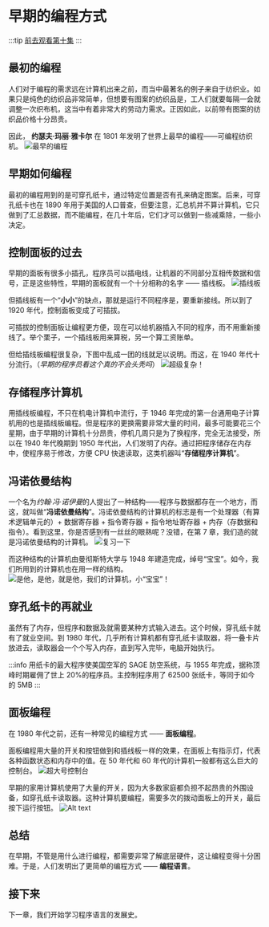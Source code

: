 # 早期的编程方式

<author name="虞嘉乐" title="21 计算机 4 班 "/>

:::tip
[前去观看第十集](https://bilibili.com/BV1EW411u7th?p=10)
:::

## 最初的编程

人们对于编程的需求远在计算机出来之前，而当中最著名的例子来自于纺织业。如果只是纯色的纺织品非常简单，但想要有图案的纺织品是，工人们就要每隔一会就调整一次织布机，这当中有着非常大的劳动力需求。正因如此，以前带有图案的纺织品价格十分昂贵。

因此， **约瑟夫·玛丽·雅卡尔** 在 1801 年发明了世界上最早的编程——可编程纺织机。
![最早的编程](%E5%BE%AE%E4%BF%A1%E6%88%AA%E5%9B%BE_20221113194322.png)

## 早期如何编程

最初的编程用到的是可穿孔纸卡，通过特定位置是否有孔来确定图案。后来，可穿孔纸卡也在 1890 年用于美国的人口普查，但要注意，汇总机并不算计算机，它只做到了汇总数据，而不能编程，在几十年后，它们才可以做到一些减乘除，一些小决定。

## 控制面板的过去

早期的面板有很多小插孔，程序员可以插电线，让机器的不同部分互相传数据和信号，正是这些特性，早期的面板就有一个十分相称的名字 —— 插线板。
![插线板](%E5%BE%AE%E4%BF%A1%E6%88%AA%E5%9B%BE_20221113194808.png)

但插线板有一个“**小小**”的缺点，那就是运行不同程序是，要重新接线。所以到了 1920 年代，控制面板变成了可插拔。

可插拔的控制面板让编程更方便，现在可以给机器插入不同的程序，而不用重新接线了。举个栗子，一个插线板用来算税，另一个算工资账单。

但给插线板编程很复杂，下图中乱成一团的线就足以说明。而这，在 1940 年代十分流行。（_早期的程序员看这个真的不会头秃吗_）
![超级复杂！](%E5%BE%AE%E4%BF%A1%E6%88%AA%E5%9B%BE_20221113195538.png)

## 存储程序计算机

用插线板编程，不只在机电计算机中流行，于 1946 年完成的第一台通用电子计算机用的也是插线板编程。但是程序的更换需要非常大量的时间，最多可能要花三个星期，由于早期的计算机十分昂贵，停机几周只是为了换程序，完全无法接受，所以在 1940 年代晚期到 1950 年代出，人们发明了内存。通过把程序储存在内存中，使程序易于修改，方便 CPU 快速读取，这类机器叫“**存储程序计算机**”。

## 冯诺依曼结构

一个名为*约翰·冯·诺伊曼*的人提出了一种结构——程序与数据都存在一个地方，而这，就叫做“**冯诺依曼结构**”。冯诺依曼结构的计算机的标志是有一个处理器（有算术逻辑单元的）+ 数据寄存器 + 指令寄存器 + 指令地址寄存器 + 内存（存数据和指令）。看到这里，你是否感到有一丝丝的眼熟呢？没错，在第 7 章，我们造的就是冯诺依曼结构的计算机。
![复习一下](%E5%BE%AE%E4%BF%A1%E6%88%AA%E5%9B%BE_20221113201633.png)

而这种结构的计算机由曼彻斯特大学与 1948 年建造完成，绰号“宝宝”。如今，我们所用到的计算机也在用一样的结构。
![是他，是他，就是他，我们的计算机，小“宝宝”！](%E5%BE%AE%E4%BF%A1%E6%88%AA%E5%9B%BE_20221113201716.png)

## 穿孔纸卡的再就业

虽然有了内存，但程序和数据及就需要某种方式输入进去。这个时候，穿孔纸卡就有了就业空间。到 1980 年代，几乎所有计算机都有穿孔纸卡读取器，将一叠卡片放进去，读取器会一个个写入内存，直到写入完毕，电脑开始执行。

:::info
用纸卡的最大程序使美国空军的 SAGE 防空系统，与 1955 年完成，据称顶峰时期雇佣了世上 20%的程序员。主控制程序用了 62500 张纸卡，等同于如今的 5MB
:::

## 面板编程

在 1980 年代之前，还有一种常见的编程方式 —— **面板编程**。

面板编程用大量的开关和按钮做到和插线板一样的效果，在面板上有指示灯，代表各种函数状态和内存中的值。在 50 年代和 60 年代的计算机一般都有这么巨大的控制台。
![超大号控制台](%E5%BE%AE%E4%BF%A1%E6%88%AA%E5%9B%BE_20221113203315.png)

早期的家用计算机使用了大量的开关，因为大多数家庭都负担不起昂贵的外围设备，如穿孔纸卡读取器。这种计算机要编程，需要多次的拨动面板上的开关，最后按下运行按钮。
![Alt text](%E5%BE%AE%E4%BF%A1%E6%88%AA%E5%9B%BE_20221113203640.png)

## 总结

在早期，不管是用什么进行编程，都需要非常了解底层硬件，这让编程变得十分困难。于是，人们发明出了更简单的编程方式 —— **编程语言**。

## 接下来

下一章，我们开始学习程序语言的发展史。
